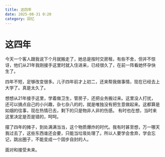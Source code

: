 ```yaml
---
title: 这四年
date: 2025-08-31 0:20
category: 回忆
---
```


# 这四年

今天一个客人跟我说下个月就搬走了，她总是按时交房租，有些不舍，但并不惊讶，他们从21年我刚接手这里时就入住进来，已经很久了，在前一阵看她怀孕快生了。

四年不短，足够改变很多。儿子四年前才上初二，还来帮我做事情，现在已经去上大学了。真是太久了。

想想从21年接手这里，学着做卫生，管房子，还把业务搬过来。这里没人打扰，还可以搞点自己的小兴趣，杂七杂八的的，就是唯独没有把生意做起来。这都算是如烟的往事，现在热情已去，剩下的只是物非人非的伤感。 有时也在想，当时来这里决定是否是错的，呵呵。

摆了四年的摊子，到处满满当当，这个物质爆炸的时代。我有时甚至想，万一哪天我过去了，这些东西谁还会要，只能当垃圾处理了。所以人要学会舍弃，学会忘记，跳出圈子，不能变成一个固步自封的人。

面对和接受未来。



